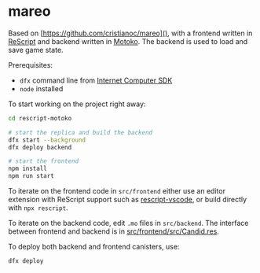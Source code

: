 # mareo

Based on [https://github.com/cristianoc/mareo](), with a frontend written in [ReScript](https://rescript-lang.org) and backend written in [Motoko](https://sdk.dfinity.org/docs/language-guide/motoko.html).
The backend is used to load and save game state.


Prerequisites:

- `dfx` command line from [Internet Computer SDK](https://sdk.dfinity.org/docs/quickstart/local-quickstart.html#download-and-install)
- `node` installed

To start working on the project right away:

```bash
cd rescript-motoko

# start the replica and build the backend
dfx start --background
dfx deploy backend

# start the frontend
npm install
npm run start
```

To iterate on the frontend code in `src/frontend` either use an editor extension with ReScript support such as [rescript-vscode](https://marketplace.visualstudio.com/items?itemName=chenglou92.rescript-vscode), or build directly with `npx rescript`.

To iterate on the backend code, edit `.mo` files in `src/backend`.
The interface between frontend and backend is in [src/frontend/src/Candid.res](src/frontend/src/Candid.res).

To deploy both backend and frontend canisters, use:

```bash
dfx deploy
```
